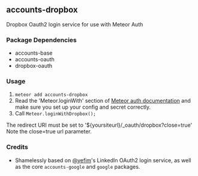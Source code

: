## accounts-dropbox

Dropbox Oauth2 login service for use with Meteor Auth

### Package Dependencies

* accounts-base
* accounts-oauth
* dropbox-oauth

### Usage

1. `meteor add accounts-dropbox`
2. Read the 'Meteor.loginWith<ExternalService>' section of [Meteor auth documentation](http://docs.meteor.com/#/full/meteor_loginwithexternalservice) and make sure you set up your config and secret correctly.
3. Call `Meteor.loginWithDropbox();`

The redirect URI must be set to '${yoursiteurl}/_oauth/dropbox?close=true'
Note the close=true url parameter.

### Credits

* Shamelessly based on
[@yefim](https://github.com/yefim)'s LinkedIn OAuth2 login service, as well as
the core `accounts-google` and `google` packages.
